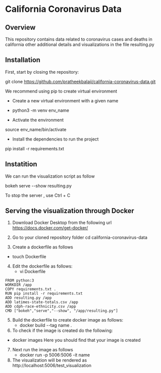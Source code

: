 # California Coronavirus Data 

## Overview
This repository contains data related to coronavirus cases and deaths in california  other additional details and visualizations in the file resulting.py
## Installation

First, start by closing the repository:

git clone https://github.com/pratheekbalaji/california-coronavirus-data.git

We recommend using pip to create virtual environment
- Create a new virtual environment with a given name

- python3 -m venv env_name    

- Activate the environment

source env_name/bin/activate

- Install the dependencies to run the project

pip install -r requirements.txt


## Instatition

We can  run the visualization script as follow


bokeh serve --show resulting.py

To stop the server , use Ctrl + C

## Serving the visualization through Docker

1) Download Docker Desktop from the following url https://docs.docker.com/get-docker/

2) Go to your cloned repository folder 
   cd california-coronavirus-data
3) Create a dockerfile as follows
- touch Dockerfile
4) Edit the dockerfile as follows:
     - vi Dockerfile
```
FROM python:3
WORKDIR /app
COPY requirements.txt .
RUN pip install -r requirements.txt
ADD resulting.py /app
ADD latimes-state-totals.csv /app
ADD cdph-race-ethnicity.csv /app
CMD ["bokeh","serve","--show", "/app/resulting.py"]
```
5) Build the dockerfile to create docker image as follows:
     -  docker build --tag name .
6) To check if the image is created do the following:
- docker images 
Here you should find that your image is created

7) Next run the image as follows
    -  docker run -p 5006:5006 -it name
8) The visualization will be rendered as http://localhost:5006/test_visualization




